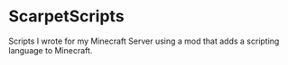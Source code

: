 # ScarpetScripts
Scripts I wrote for my Minecraft Server using a mod that adds a scripting language to Minecraft.
